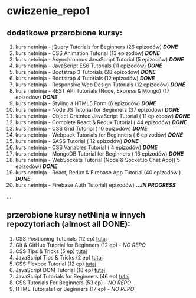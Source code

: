 # cwiczenie_repo1

## dodatkowe przerobione kursy:

1. kurs netninja - jQuery Tutorials for Beginners (26 epizodów) **_DONE_**
2. kurs netninja - CSS Animation Tutorial (13 epizodów) **_DONE_**
3. kurs netninja - Asynchronous JavaScript Tutorial (5 epizodów)  **_DONE_**
4. kurs netninja - JavaScript ES6 Tutorials (11 epizodów) **_DONE_**
5. kurs netninja - Bootstrap 3 Tutorials (28 epizodów) **_DONE_**
6. kurs netninja - Bootstrap 4 Tutorials (12 epizodów) **_DONE_**
7. kurs netninja - Responsive Web Design Tutorials (12 epizodów) **_DONE_**
8. kurs netninja - REST API Tutorials (Node, Express & Mongo) (17 epizodów) **_DONE_**
9. kurs netninja - Styling a HTML5 Form (6 epizodów) **_DONE_**
10. kurs netninja - Node JS Tutorial for Beginners (37 epizodów) **_DONE_**
11. kurs netninja - Object Oriented JavaScript Tutorial ( 11 epizodów) **_DONE_**
12. kurs netninja - Complete React & Redux Tutorial ( 44 epizodów) **_DONE_**
13. kurs netninja - CSS Grid Tutorial ( 10 epizodów)  **_DONE_**
14. kurs netninja - Webpack Tutorials for Beginners ( 6 epizodów) **_DONE_**
15. kurs netninja - SASS Tutorial ( 12 epizodów) **_DONE_**
16. kurs netninja - CSS Variables Tutorial ( 4 epizodów) **_DONE_**
17. kurs netninja - MongoDB Tutorial for Beginners ( 16 epizodów) **_DONE_**
18. kurs netninja - WebSockets Tutorial (Node & Socket.io Chat App)( 5 epizodów) **_DONE_**
19. kurs netninja - React, Redux & Firebase App Tutorial (40 epizodów ) **_DONE_**
20. kurs netninja - Firebase Auth Tutorial( epizodów) **_...IN PROGRESS_**


<!-- **_...IN PROGRESS_** -->
...

## przerobione kursy netNinja w innych repozytoriach (almost all DONE):
1. CSS Positioning Tutorials (12 ep) [tutaj](https://github.com/DorotaPawlowska/kurs-netNinja-PosCSS)
2. Git & GitHub Tutorial for Beginners (12 ep) - _NO REPO_
3. CSS Tips & Tricks (5 ep) [tutaj](https://github.com/DorotaPawlowska/kurs-netNinja-TipsCSS)
4. JavaScript Tips & Tricks (2 ep) [tutaj](https://github.com/DorotaPawlowska/kurs-netNinja-TricksJS)
5. CSS Flexbox Tutorial (12 ep) [tutaj](https://github.com/DorotaPawlowska/kurs-netNinja-FlexBox)
6. JavaScript DOM Tutorial (18 ep) [tutaj](https://github.com/DorotaPawlowska/kurs-netNinja-JS/tree/JS-DOM-tuts)
7. JavaScript Tutorials for Beginners (46 ep) [tutaj](https://github.com/DorotaPawlowska/kurs-netNinja-JS/tree/master)
8. CSS Tutorials For Beginners (53 ep) - _NO REPO_
9. HTML Tutorials For Beginners (17 ep) - _NO REPO_